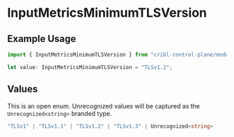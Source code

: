 # InputMetricsMinimumTLSVersion

## Example Usage

```typescript
import { InputMetricsMinimumTLSVersion } from "cribl-control-plane/models/operations";

let value: InputMetricsMinimumTLSVersion = "TLSv1.2";
```

## Values

This is an open enum. Unrecognized values will be captured as the `Unrecognized<string>` branded type.

```typescript
"TLSv1" | "TLSv1.1" | "TLSv1.2" | "TLSv1.3" | Unrecognized<string>
```